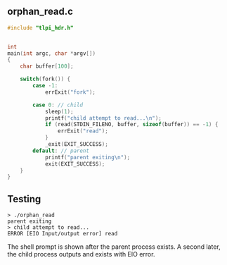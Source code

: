 ## orphan_read.c
```C
#include "tlpi_hdr.h"


int
main(int argc, char *argv[])
{
    char buffer[100];

    switch(fork()) {
        case -1:
            errExit("fork");

        case 0: // child
            sleep(1);
            printf("child attempt to read...\n");
            if (read(STDIN_FILENO, buffer, sizeof(buffer)) == -1) {
                errExit("read");
            }
            _exit(EXIT_SUCCESS);
        default: // parent
            printf("parent exiting\n");
            exit(EXIT_SUCCESS);
    }
}

```

## Testing

```
> ./orphan_read
parent exiting
> child attempt to read...
ERROR [EIO Input/output error] read
```

The shell prompt is shown after the parent process exists. A second later, the child process outputs and exists with EIO error.
